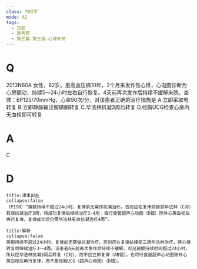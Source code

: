 ```yaml
---
class: 内科学
mode: A2
tags:
  - 真题
  - 医考帮
  - 第三篇-第三章-心律失常
---
```


# Q
2013N60A 女性，62岁。患高血压病10年，2个月来发作性心悸，心电图诊断为心房颤动，持续5～24小时左右自行恢复。4天前再次发作后持续不缓解来院。查体：BP125/70mmHg，心率90次/分，对该患者正确的治疗措施是
A.立即采取电转复
B.立即静脉输注胺碘酮转复
C.华法林抗凝3周后转复
D.经胸UCG检查心房内无血栓即可转复

# A
C
# D
```ad-note
title:课本出处
collapse:false
（P190）“房颤持续不超过24小时，复律前无需作抗凝治疗。否则应在复律前接受华法林（C对）有效抗凝治疗3周，待成功复律后继续治疗3-4周；或行食管超声心动图（D错）除外心房血栓后再行复律，复律成功后仍需华法林有效抗凝治疗4周”。
```

```ad-summary
title:解析
collapse:false
房颤持续不超过24小时，复律前无需做抗凝治疗。否则应在复律前接受三周华法林治疗，待心律转复后继续治疗3～4周。该患者4天前再次发作后持续不缓解，可见房颤持续时间超过24小时，所以应华法林抗凝3周后转复（C对），而不应立即复律（AB错）。也可行食道超声心动图除外心房血栓后再行复律，而不是经胸UCG（超声心动图）（D错）。
```

